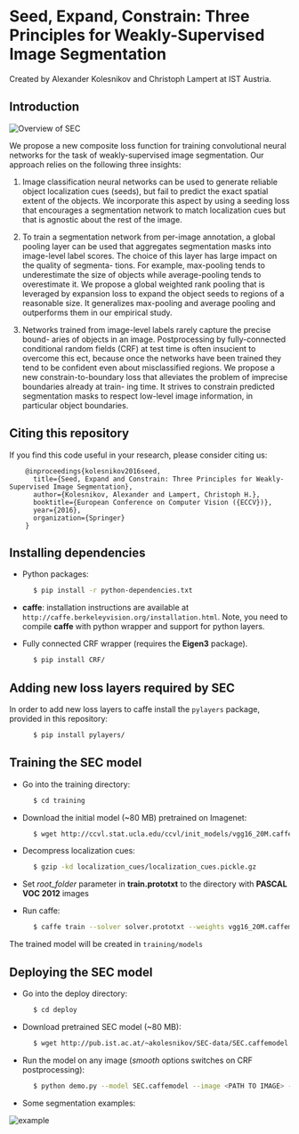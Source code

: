 # Seed, Expand, Constrain: Three Principles for Weakly-Supervised Image Segmentation
Created by Alexander Kolesnikov and Christoph Lampert at IST Austria.

## Introduction

![Overview of SEC](https://cloud.githubusercontent.com/assets/460828/19805112/cb7e053c-9d12-11e6-912f-24e2dbdc6699.png)

We propose a new composite loss function for training convolutional neural
networks for the task of weakly-supervised image segmentation. Our approach
relies on the following three insights:

1. Image classification neural networks can
be used to generate reliable object localization cues (seeds), but fail to
predict the exact spatial extent of the objects. We incorporate this aspect
by using a seeding loss that encourages a segmentation network to match
localization cues but that is agnostic about the rest of the image.

2. To train a segmentation network from per-image annotation, a global pooling
layer can be used that aggregates segmentation masks into image-level label
scores. The choice of this layer has large impact on the quality of segmenta-
tions. For example, max-pooling tends to underestimate the size of objects
while average-pooling tends to overestimate it. We propose a global
weighted rank pooling that is leveraged by expansion loss to expand
the object seeds to regions of a reasonable size. It generalizes max-pooling
and average pooling and outperforms them in our empirical study.

3. Networks trained from image-level labels rarely capture the precise bound-
aries of objects in an image. Postprocessing by fully-connected conditional
random fields (CRF) at test time is often insucient to overcome this ect,
because once the networks have been trained they tend to be confident even
about misclassified regions. We propose a new constrain-to-boundary
loss that alleviates the problem of imprecise boundaries already at train-
ing time. It strives to constrain predicted segmentation masks to respect
low-level image information, in particular object boundaries.

## Citing this repository

If you find this code useful in your research, please consider citing us:

        @inproceedings{kolesnikov2016seed,
          title={Seed, Expand and Constrain: Three Principles for Weakly-Supervised Image Segmentation},
          author={Kolesnikov, Alexander and Lampert, Christoph H.},
          booktitle={European Conference on Computer Vision ({ECCV})},
          year={2016},
          organization={Springer}
        }

## Installing dependencies

* Python packages:
```bash
      $ pip install -r python-dependencies.txt
```
* **caffe**: installation instructions are available at `http://caffe.berkeleyvision.org/installation.html`.
   Note, you need to compile **caffe** with python wrapper and support for python layers.

* Fully connected CRF wrapper (requires the **Eigen3** package).
```bash
      $ pip install CRF/
```

## Adding new loss layers required by SEC 

In order to add new loss layers to caffe install the `pylayers` package, provided in this repository:
```bash
      $ pip install pylayers/
```

## Training the SEC model

* Go into the training directory: 

```bash
      $ cd training
```

* Download the initial model (~80 MB) pretrained on Imagenet:

```bash
      $ wget http://ccvl.stat.ucla.edu/ccvl/init_models/vgg16_20M.caffemodel
```

* Decompress localization cues:

```bash
      $ gzip -kd localization_cues/localization_cues.pickle.gz
```

* Set *root_folder* parameter in **train.prototxt** to the directory with **PASCAL VOC 2012** images 

* Run caffe:

```bash
      $ caffe train --solver solver.prototxt --weights vgg16_20M.caffemodel --gpu <gpu_id>
```
   The trained model will be created in `training/models`

## Deploying the SEC model

* Go into the deploy directory: 

```bash
      $ cd deploy
```

* Download pretrained SEC model (~80 MB):

```bash
      $ wget http://pub.ist.ac.at/~akolesnikov/SEC-data/SEC.caffemodel
```

* Run the model on any image (*smooth* options switches on CRF postprocessing):

```bash
      $ python demo.py --model SEC.caffemodel --image <PATH TO IMAGE> --smooth
```

* Some segmentation examples:

![example](https://cloud.githubusercontent.com/assets/460828/19045485/57c72416-8999-11e6-8089-27b00c5c4712.png)
